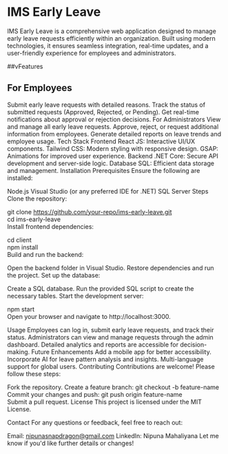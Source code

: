 # IMS Early Leave
IMS Early Leave is a comprehensive web application designed to manage early leave requests efficiently within an organization. Built using modern technologies, it ensures seamless integration, real-time updates, and a user-friendly experience for employees and administrators.

##vFeatures
## For Employees
Submit early leave requests with detailed reasons.
Track the status of submitted requests (Approved, Rejected, or Pending).
Get real-time notifications about approval or rejection decisions.
For Administrators
View and manage all early leave requests.
Approve, reject, or request additional information from employees.
Generate detailed reports on leave trends and employee usage.
Tech Stack
Frontend
React JS: Interactive UI/UX components.
Tailwind CSS: Modern styling with responsive design.
GSAP: Animations for improved user experience.
Backend
.NET Core: Secure API development and server-side logic.
Database
SQL: Efficient data storage and management.
Installation
Prerequisites
Ensure the following are installed:

Node.js
Visual Studio (or any preferred IDE for .NET)
SQL Server
Steps
Clone the repository:

git clone https://github.com/your-repo/ims-early-leave.git  
cd ims-early-leave  
Install frontend dependencies:

cd client  
npm install  
Build and run the backend:

Open the backend folder in Visual Studio.
Restore dependencies and run the project.
Set up the database:

Create a SQL database.
Run the provided SQL script to create the necessary tables.
Start the development server:

npm start  
Open your browser and navigate to http://localhost:3000.

Usage
Employees can log in, submit early leave requests, and track their status.
Administrators can view and manage requests through the admin dashboard.
Detailed analytics and reports are accessible for decision-making.
Future Enhancements
Add a mobile app for better accessibility.
Incorporate AI for leave pattern analysis and insights.
Multi-language support for global users.
Contributing
Contributions are welcome! Please follow these steps:

Fork the repository.
Create a feature branch:
git checkout -b feature-name  
Commit your changes and push:
git push origin feature-name  
Submit a pull request.
License
This project is licensed under the MIT License.

Contact
For any questions or feedback, feel free to reach out:

Email: nipunasnapdragon@gmail.com
LinkedIn: Nipuna Mahaliyana
Let me know if you'd like further details or changes!

